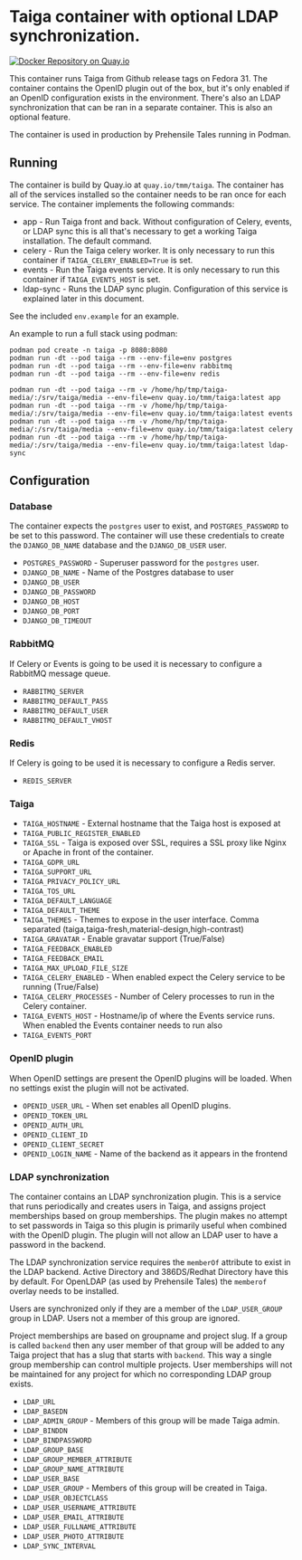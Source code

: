 # Taiga container with optional LDAP synchronization.

[![Docker Repository on Quay.io](https://quay.io/repository/tmm/taiga/status "Docker Repository on Quay.io")](https://quay.io/repository/tmm/taiga)

This container runs Taiga from Github release tags on Fedora 31. The container contains the OpenID plugin out of the box, but it's only enabled if an OpenID configuration exists in the environment. There's also an LDAP synchronization that can be ran in a separate container. This is also an optional feature.

The container is used in production by Prehensile Tales running in Podman.

## Running

The container is build by Quay.io at `quay.io/tmm/taiga`. The container has all of the services installed so the container needs to be ran once for each service. The container implements the following commands:

* app - Run Taiga front and back. Without configuration of Celery, events, or LDAP sync this is all that's necessary to get a working Taiga installation. The default command.
* celery - Run the Taiga celery worker. It is only necessary to run this container if `TAIGA_CELERY_ENABLED=True` is set.
* events - Run the Taiga events service. It is only necessary to run this container if `TAIGA_EVENTS_HOST` is set.
* ldap-sync - Runs the LDAP sync plugin. Configuration of this service is explained later in this document.

See the included `env.example` for an example.

An example to run a full stack using podman:

```
podman pod create -n taiga -p 8080:8080
podman run -dt --pod taiga --rm --env-file=env postgres
podman run -dt --pod taiga --rm --env-file=env rabbitmq
podman run -dt --pod taiga --rm --env-file=env redis

podman run -dt --pod taiga --rm -v /home/hp/tmp/taiga-media/:/srv/taiga/media --env-file=env quay.io/tmm/taiga:latest app
podman run -dt --pod taiga --rm -v /home/hp/tmp/taiga-media/:/srv/taiga/media --env-file=env quay.io/tmm/taiga:latest events
podman run -dt --pod taiga --rm -v /home/hp/tmp/taiga-media/:/srv/taiga/media --env-file=env quay.io/tmm/taiga:latest celery
podman run -dt --pod taiga --rm -v /home/hp/tmp/taiga-media/:/srv/taiga/media --env-file=env quay.io/tmm/taiga:latest ldap-sync
```

## Configuration

### Database

The container expects the `postgres` user to exist, and `POSTGRES_PASSWORD` to be set to this password. The container will use these credentials to create the `DJANGO_DB_NAME` database and the `DJANGO_DB_USER` user.

* `POSTGRES_PASSWORD` - Superuser password for the `postgres` user.
* `DJANGO_DB_NAME` - Name of the Postgres database to user
* `DJANGO_DB_USER`
* `DJANGO_DB_PASSWORD`
* `DJANGO_DB_HOST`
* `DJANGO_DB_PORT`
* `DJANGO_DB_TIMEOUT`

### RabbitMQ

If Celery or Events is going to be used it is necessary to configure a RabbitMQ message queue. 

* `RABBITMQ_SERVER`
* `RABBITMQ_DEFAULT_PASS`
* `RABBITMQ_DEFAULT_USER`
* `RABBITMQ_DEFAULT_VHOST`

### Redis

If Celery is going to be used it is necessary to configure a Redis server.

* `REDIS_SERVER`

### Taiga

* `TAIGA_HOSTNAME` - External hostname that the Taiga host is exposed at
* `TAIGA_PUBLIC_REGISTER_ENABLED`
* `TAIGA_SSL` - Taiga is exposed over SSL, requires a SSL proxy like Nginx or Apache in front of the container.
* `TAIGA_GDPR_URL`
* `TAIGA_SUPPORT_URL`
* `TAIGA_PRIVACY_POLICY_URL`
* `TAIGA_TOS_URL`
* `TAIGA_DEFAULT_LANGUAGE`
* `TAIGA_DEFAULT_THEME`
* `TAIGA_THEMES` - Themes to expose in the user interface. Comma separated (taiga,taiga-fresh,material-design,high-contrast)
* `TAIGA_GRAVATAR` - Enable gravatar support (True/False)
* `TAIGA_FEEDBACK_ENABLED`
* `TAIGA_FEEDBACK_EMAIL`
* `TAIGA_MAX_UPLOAD_FILE_SIZE`
* `TAIGA_CELERY_ENABLED` - When enabled expect the Celery service to be running (True/False)
* `TAIGA_CELERY_PROCESSES` - Number of Celery processes to run in the Celery container.
* `TAIGA_EVENTS_HOST` - Hostname/ip of where the Events service runs. When enabled the Events container needs to run also
* `TAIGA_EVENTS_PORT`

### OpenID plugin

When OpenID settings are present the OpenID plugins will be loaded. When no settings exist the plugin will not be activated.

* `OPENID_USER_URL` - When set enables all OpenID plugins.
* `OPENID_TOKEN_URL`
* `OPENID_AUTH_URL`
* `OPENID_CLIENT_ID`
* `OPENID_CLIENT_SECRET`
* `OPENID_LOGIN_NAME` - Name of the backend as it appears in the frontend

### LDAP synchronization

The container contains an LDAP synchronization plugin. This is a service that runs periodically and creates users in Taiga, and assigns project memberships based on group memberships. The plugin makes no attempt to set passwords in Taiga so this plugin is primarily useful when combined with the OpenID plugin. The plugin will not allow an LDAP user to have a password in the backend.

The LDAP synchronization service requires the `memberOf` attribute to exist in the LDAP backend. Active Directory and 386DS/Redhat Directory have this by default. For OpenLDAP (as used by Prehensile Tales) the `memberof` overlay needs to be installed.

Users are synchronized only if they are a member of the `LDAP_USER_GROUP` group in LDAP. Users not a member of this group are ignored.

Project memberships are based on groupname and project slug. If a group is called `backend` then any user member of that group will be added to any Taiga project that has a slug that starts with `backend`. This way a single group membership can control multiple projects. User memberships will not be maintained for any project for which no corresponding LDAP group exists.

* `LDAP_URL`
* `LDAP_BASEDN`
* `LDAP_ADMIN_GROUP` - Members of this group will be made Taiga admin.
* `LDAP_BINDDN`
* `LDAP_BINDPASSWORD`
* `LDAP_GROUP_BASE`
* `LDAP_GROUP_MEMBER_ATTRIBUTE`
* `LDAP_GROUP_NAME_ATTRIBUTE`
* `LDAP_USER_BASE`
* `LDAP_USER_GROUP` - Members of this group will be created in Taiga.
* `LDAP_USER_OBJECTCLASS`
* `LDAP_USER_USERNAME_ATTRIBUTE`
* `LDAP_USER_EMAIL_ATTRIBUTE`
* `LDAP_USER_FULLNAME_ATTRIBUTE`
* `LDAP_USER_PHOTO_ATTRIBUTE`
* `LDAP_SYNC_INTERVAL`

